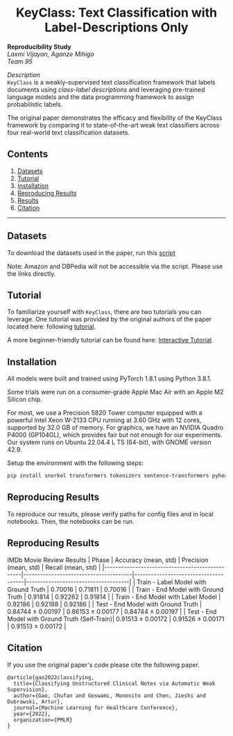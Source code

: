 <h1 align="center">KeyClass: Text Classification with Label-Descriptions Only</h1>

**Reproducibility Study**  
*Laxmi Vijayan, Aganze Mihigo*  
*Team 95*  

*Description*  
`KeyClass` is a weakly-supervised text classification framework that labels documents using *class-label descriptions* and leveraging pre-trained language models and the data programming framework to assign probabilistic labels. 

The original paper demonstrates the efficacy and flexibility of the KeyClass framework by comparing it to state-of-the-art weak text classifiers across four real-world text classification datasets.

## Contents

1. [Datasets](#datasets)
2. [Tutorial](#tutorial)
3. [Installation](#installation)
4. [Reproducing Results](#reproduce)
5. [Results](#results)
6. [Citation](#citation)

----
<a id="datasets"></a>
## Datasets

To download the datasets used in the paper, run this [script](https://github.com/autonlab/KeyClass/blob/main/scripts/get_data.sh)

Note: Amazon and DBPedia will not be accessible via the script. Please use the links directly. 

<a id="tutorial"></a>
## Tutorial
To familiarize yourself with `KeyClass`, there are two tutorials you can leverage. One tutorial was provided by the original authors of the paper located here: following [tutorial](https://github.com/autonlab/KeyClass/blob/main/tutorials/Tutorial%20on%20IMDB.ipynb). 

A more beginner-friendly tutorial can be found here: [Interactive Tutorial](https://github.com/laxmiv2/KeyClassReproducibility/blob/9b24edbfdf5e234190d3a4774aebb3841c8c08ce/Interactive%20Tutorial%20Explanation%20of%20KeyClass.ipynb).

<a id="installation"></a>
## Installation

All models were built and trained using PyTorch 1.8.1 using Python 3.8.1. 

Some trials were run on a consumer-grade Apple Mac Air with an Apple M2 Silicon chip. 

For most, we use a Precision 5820 Tower computer equipped with a powerful Intel Xeon W-2133 CPU running at 3.60 GHz with 12 cores, supported by 32.0 GB of memory. For graphics, we have an NVIDIA Quadro P4000 (GP104GL), which provides fair but not enough for our experiments. Our system runs on Ubuntu 22.04.4 L TS (64-bit), with GNOME version 42.9.

Setup the environment with the following steps: 

``` bash
pip install snorkel transformers tokenizers sentence-transformers pyhealth gdown
```

<a id="reproduce"></a>
## Reproducing Results

To reproduce our results, please verify paths for config files and in local notebooks. Then, the notebooks can be run. 

<a id="results"></a>
## Reproducing Results

IMDb Movie Review Results
| Phase                                          | Accuracy (mean, std)                  | Precision (mean, std)                | Recall (mean, std)                  |
|------------------------------------------------|---------------------------------------|--------------------------------------|-------------------------------------|
| Train - Label Model with Ground Truth          | 0.70016                               | 0.71811                              | 0.70016                             |
| Train - End Model with Ground Truth            | 0.91814                               | 0.92262                              | 0.91814                             |
| Train - End Model with Label Model             | 0.92186                               | 0.92188                              | 0.92186                             |
| Test - End Model with Ground Truth             | 0.84744 ± 0.00197                     | 0.86153 ± 0.00177                    | 0.84744 ± 0.00197                   |
| Test - End Model with Ground Truth (Self-Train)| 0.91513 ± 0.00172                     | 0.91526 ± 0.00171                    | 0.91513 ± 0.00172                   |


<a id="citation"></a>
## Citation
If you use the original paper's code please cite the following paper. 
```
@article{gao2022classifying,
  title={Classifying Unstructured Clinical Notes via Automatic Weak Supervision},
  author={Gao, Chufan and Goswami, Mononito and Chen, Jieshi and Dubrawski, Artur},
  journal={Machine Learning for Healthcare Conference},
  year={2022},
  organization={PMLR}
}
```
